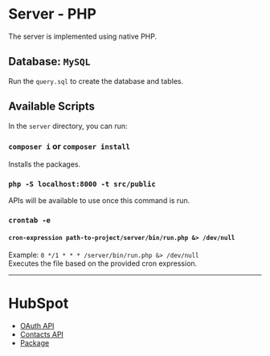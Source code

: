 # Server - PHP

The server is implemented using native PHP.

## Database: `MySQL`

Run the `query.sql` to create the database and tables.

## Available Scripts

In the `server` directory, you can run:

### `composer i` or `composer install`

Installs the packages.

### `php -S localhost:8000 -t src/public`
APIs will be available to use once this command is run.

### `crontab -e`
#### `cron-expression path-to-project/server/bin/run.php &> /dev/null`

Example: `0 */1 * * * /server/bin/run.php &> /dev/null` \
Executes the file based on the provided cron expression.

---

# HubSpot
- [OAuth API](https://developers.hubspot.com/docs/api/oauth-quickstart-guide)
- [Contacts API](https://developers.hubspot.com/docs/api/crm/contacts)
- [Package](https://github.com/HubSpot/hubspot-api-php)
